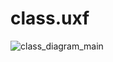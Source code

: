 # class.uxf

![class_diagram_main](https://www.plantuml.com/plantuml/proxy?src=https://raw.githubusercontent.com/swh/ddad_score/concurrency/future/design/class.uxf)
